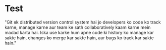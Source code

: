 # Test
"Git ek distributed version control system hai jo developers ko code ko track karne, manage karne aur team ke sath collaboratively kaam karne mein madad karta hai. Iska use karke hum apne code ki history ko manage kar sakte hain, changes ko merge kar sakte hain, aur bugs ko track kar sakte hain."
